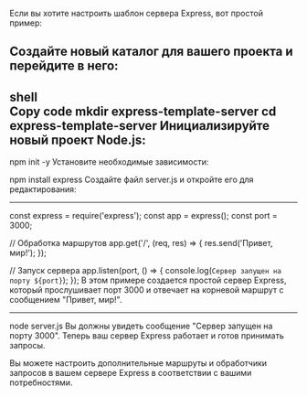 Если вы хотите настроить шаблон сервера Express, вот простой пример:

Создайте новый каталог для вашего проекта и перейдите в него:
---------------------------------------------------------------------
shell   
Copy code
mkdir express-template-server
cd express-template-server
Инициализируйте новый проект Node.js:
---------------------------------------------------------------------

npm init -y
Установите необходимые зависимости:


npm install express
Создайте файл server.js и откройте его для редактирования:

-------------------------------------------------------------------
const express = require('express');
const app = express();
const port = 3000;

// Обработка маршрутов
app.get('/', (req, res) => {
  res.send('Привет, мир!');
});

// Запуск сервера
app.listen(port, () => {
  console.log(`Сервер запущен на порту ${port}`);
});
В этом примере создается простой сервер Express, который прослушивает порт 3000 и отвечает на корневой маршрут с сообщением "Привет, мир!".


--------------------------------------------------------------------------------------------------------------------------------------------------
node server.js
Вы должны увидеть сообщение "Сервер запущен на порту 3000". Теперь ваш сервер Express работает и готов принимать запросы.

Вы можете настроить дополнительные маршруты и обработчики запросов в вашем сервере Express в соответствии с вашими потребностями.
